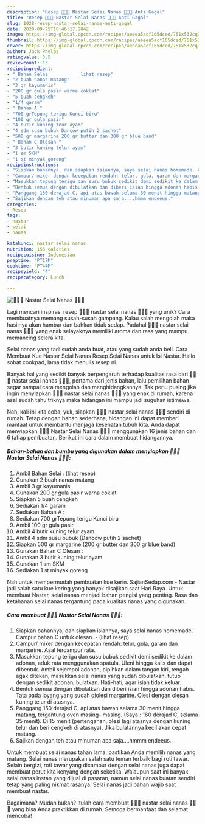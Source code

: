 ```yaml
---
description: "Resep 🍍🍍🍍 Nastar Selai Nanas 🍍🍍🍍 Anti Gagal"
title: "Resep 🍍🍍🍍 Nastar Selai Nanas 🍍🍍🍍 Anti Gagal"
slug: 1028-resep-nastar-selai-nanas-anti-gagal
date: 2020-09-25T10:46:17.984Z
image: https://img-global.cpcdn.com/recipes/aeeea5acf165dced/751x532cq70/🍍🍍🍍-nastar-selai-nanas-🍍🍍🍍-foto-resep-utama.jpg
thumbnail: https://img-global.cpcdn.com/recipes/aeeea5acf165dced/751x532cq70/🍍🍍🍍-nastar-selai-nanas-🍍🍍🍍-foto-resep-utama.jpg
cover: https://img-global.cpcdn.com/recipes/aeeea5acf165dced/751x532cq70/🍍🍍🍍-nastar-selai-nanas-🍍🍍🍍-foto-resep-utama.jpg
author: Jack Phelps
ratingvalue: 3.5
reviewcount: 13
recipeingredient:
- " Bahan Selai            lihat resep"
- "2 buah nanas matang"
- "3 gr kayumanis"
- "200 gr gula pasir warna coklat"
- "5 buah cengkeh"
- "1/4 garam"
- " Bahan A "
- "700 grTepung terigu Kunci biru"
- "100 gr gula pasir"
- "4 butir kuning teur ayam"
- "4 sdm susu bubuk Dancow putih 2 sachet"
- "500 gr margarine 200 gr butter dan 300 gr blue band"
- " Bahan C Olesan "
- "3 butir kuning telur ayam"
- "1 sm SKM"
- "1 st minyak goreng"
recipeinstructions:
- "Siapkan bahannya, dan siapkan isiannya, saya selai nanas homemade. Campur bahan C untuk olesan.             (lihat resep)"
- "Campur/ mixer dengan kecepatan rendah: telur, gula, garam dan margarine. Asal tercampur rata."
- "Masukkan tepung terigu dan susu bubuk sedikit demi sedikit ke dalam adonan, aduk rata menggunakan spatula. Uleni hingga kalis dan dapat dibentuk. Ambil sejempol adonan, pipihkan dalam tangan kiri, tengah agak ditekan, masukkan selai nanas yang sudah dibulatkan, tutup dengan sedikit adonan, bulatkan. Hati-hati, agar isian tidak keluar."
- "Bentuk semua dengan dibulatkan dan diberi isian hingga adonan habis. Tata pada loyang yang sudah diolesi margarine. Olesi dengan olesan kuning telur di atasnya."
- "Panggang 150 derajad C, api atas bawah selama 30 menit hingga matang, tergantung oven masing- masing. (Saya : 160 derajad C, selama 35 menit). Di 15 menit (pertengahan, olesi lagi atasnya dengan kuning telur dan beri cengkeh di atasnya). Jika bulatannya kecil akan cepat matang."
- "Sajikan dengan teh atau minuman apa saja....hmmm endeeus."
categories:
- Resep
tags:
- nastar
- selai
- nanas

katakunci: nastar selai nanas 
nutrition: 156 calories
recipecuisine: Indonesian
preptime: "PT17M"
cooktime: "PT44M"
recipeyield: "4"
recipecategory: Lunch

---
```



![🍍🍍🍍 Nastar Selai Nanas 🍍🍍🍍](https://img-global.cpcdn.com/recipes/aeeea5acf165dced/751x532cq70/🍍🍍🍍-nastar-selai-nanas-🍍🍍🍍-foto-resep-utama.jpg)

Lagi mencari inspirasi resep 🍍🍍🍍 nastar selai nanas 🍍🍍🍍 yang unik? Cara membuatnya memang susah-susah gampang. Kalau salah mengolah maka hasilnya akan hambar dan bahkan tidak sedap. Padahal 🍍🍍🍍 nastar selai nanas 🍍🍍🍍 yang enak selayaknya memiliki aroma dan rasa yang mampu memancing selera kita.

Selai nanas yang tadi sudah anda buat, atau yang sudah anda beli. Cara Membuat Kue Nastar Selai Nanas Resep Selai Nanas untuk Isi Nastar. Hallo sobat cookpad, lama tidak menulis resep ni.

Banyak hal yang sedikit banyak berpengaruh terhadap kualitas rasa dari 🍍🍍🍍 nastar selai nanas 🍍🍍🍍, pertama dari jenis bahan, lalu pemilihan bahan segar sampai cara mengolah dan menghidangkannya. Tak perlu pusing jika ingin menyiapkan 🍍🍍🍍 nastar selai nanas 🍍🍍🍍 yang enak di rumah, karena asal sudah tahu triknya maka hidangan ini mampu jadi suguhan istimewa.


Nah, kali ini kita coba, yuk, siapkan 🍍🍍🍍 nastar selai nanas 🍍🍍🍍 sendiri di rumah. Tetap dengan bahan sederhana, hidangan ini dapat memberi manfaat untuk membantu menjaga kesehatan tubuh kita. Anda dapat menyiapkan 🍍🍍🍍 Nastar Selai Nanas 🍍🍍🍍 menggunakan 16 jenis bahan dan 6 tahap pembuatan. Berikut ini cara dalam membuat hidangannya.

<!--inarticleads1-->

##### Bahan-bahan dan bumbu yang digunakan dalam menyiapkan 🍍🍍🍍 Nastar Selai Nanas 🍍🍍🍍:

1. Ambil  Bahan Selai :           (lihat resep)
1. Gunakan 2 buah nanas matang
1. Ambil 3 gr kayumanis
1. Gunakan 200 gr gula pasir warna coklat
1. Siapkan 5 buah cengkeh
1. Sediakan 1/4 garam
1. Sediakan  Bahan A :
1. Sediakan 700 grTepung terigu Kunci biru
1. Ambil 100 gr gula pasir
1. Ambil 4 butir kuning teĺur ayam
1. Ambil 4 sdm susu bubuk (Dancow putih 2 sachet)
1. Siapkan 500 gr margarine (200 gr butter dan 300 gr blue band)
1. Gunakan  Bahan C Olesan :
1. Gunakan 3 butir kuning telur ayam
1. Gunakan 1 sm SKM
1. Sediakan 1 st minyak goreng


Nah untuk mempermudah pembuatan kue kerin. SajianSedap.com - Nastar jadi salah satu kue kering yang banyak disajikan saat Hari Raya. Untuk membuat Nastar, selai nanas menjadi bahan pengisi yang penting. Rasa dan ketahanan selai nanas tergantung pada kualitas nanas yang digunakan. 

<!--inarticleads2-->

##### Cara membuat 🍍🍍🍍 Nastar Selai Nanas 🍍🍍🍍:

1. Siapkan bahannya, dan siapkan isiannya, saya selai nanas homemade. Campur bahan C untuk olesan. -             (lihat resep)
1. Campur/ mixer dengan kecepatan rendah: telur, gula, garam dan margarine. Asal tercampur rata.
1. Masukkan tepung terigu dan susu bubuk sedikit demi sedikit ke dalam adonan, aduk rata menggunakan spatula. Uleni hingga kalis dan dapat dibentuk. Ambil sejempol adonan, pipihkan dalam tangan kiri, tengah agak ditekan, masukkan selai nanas yang sudah dibulatkan, tutup dengan sedikit adonan, bulatkan. Hati-hati, agar isian tidak keluar.
1. Bentuk semua dengan dibulatkan dan diberi isian hingga adonan habis. Tata pada loyang yang sudah diolesi margarine. Olesi dengan olesan kuning telur di atasnya.
1. Panggang 150 derajad C, api atas bawah selama 30 menit hingga matang, tergantung oven masing- masing. (Saya : 160 derajad C, selama 35 menit). Di 15 menit (pertengahan, olesi lagi atasnya dengan kuning telur dan beri cengkeh di atasnya). Jika bulatannya kecil akan cepat matang.
1. Sajikan dengan teh atau minuman apa saja....hmmm endeeus.


Untuk membuat selai nanas tahan lama, pastikan Anda memilih nanas yang matang. Selai nanas merupakan salah satu teman terbaik bagi roti tawar. Selain bergizi, roti tawar yang dicampur dengan selai nanas juga dapat membuat perut kita kenyang dengan seketika. Walaupun saat ini banyak selai nanas instan yang dijual di pasaran, namun selai nanas buatan sendiri tetap yang paling nikmat rasanya. Selai nanas jadi bahan wajib saat membuat nastar. 

Bagaimana? Mudah bukan? Itulah cara membuat 🍍🍍🍍 nastar selai nanas 🍍🍍🍍 yang bisa Anda praktikkan di rumah. Semoga bermanfaat dan selamat mencoba!
